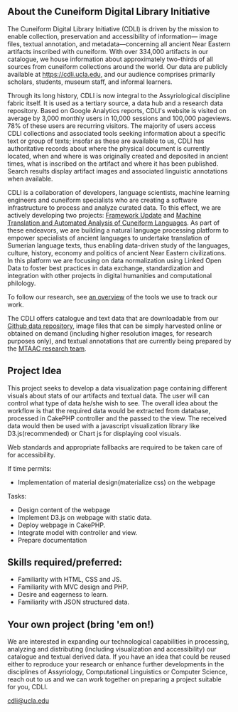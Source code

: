 ## About the Cuneiform Digital Library Initiative
The Cuneiform Digital Library Initiative (CDLI) is driven by the mission to enable collection, preservation and accessibility of information— image files, textual annotation, and metadata—concerning all ancient Near Eastern artifacts inscribed with cuneiform. With over 334,000 artifacts in our catalogue, we house information about approximately two-thirds of all sources from cuneiform collections around the world. Our data are publicly available at https://cdli.ucla.edu, and our audience comprises primarily scholars, students, museum staff, and informal learners. 

Through its long history, CDLI is now integral to the Assyriological discipline fabric itself. It is used as a tertiary source, a data hub and a research data repository. Based on Google Analytics reports, CDLI's website is visited on average by 3,000 monthly users in 10,000 sessions and 100,000 pageviews. 78% of these users are recurring visitors. The majority of users access CDLI collections and associated tools seeking information about a specific text or group of texts; insofar as these are available to us, CDLI has authoritative records about where the physical document is currently located, when and where is was originally created and deposited in ancient times, what is inscribed on the artifact and where it has been published. Search results display artifact images and associated linguistic annotations when available.

CDLI is a collaboration of developers, language scientists, machine learning engineers and cuneiform specialists who are creating a software infrastructure to process and analyze curated data. To this effect, we are actively developing two projects: [Framework Update](https://cdli.ucla.edu/?q=news/cdli-core-update) and [Machine Translation and Automated Analysis of Cuneiform Languages](https://cdli-gh.github.io/mtaac/). As part of these endeavors, we are building a natural language processing platform to empower specialists of ancient languages to undertake translation of Sumerian language texts, thus enabling data-driven study of the languages, culture, history, economy and politics of ancient Near Eastern civilizations. In this platform we are focusing on data normalization using Linked Open Data to foster best practices in data exchange, standardization and integration with other projects in digital humanities and computational philology.

To follow our research, see [an overview](https://cdli-gh.github.io/research_introduction.html) of the tools we use to track our work.

The CDLI offers catalogue and text data that are downloadable from our [Github data repository](https://github.com/cdli-gh/data), image files that can be simply harvested online or obtained on demand (including higher resolution images, for research purposes only), and textual annotations that are currently being prepared by the [MTAAC research team](https://cdli-gh.github.io/mtaac/about/).

## Project Idea
This project seeks to develop a data visualization page containing different visuals about stats of our artifacts and textual data. The user will can control what type of data he/she wish to see. The overall idea about the workflow is that the required data would be extracted from database, processed in CakePHP controller and the passed to the view. The received data would then be used with a javascript visualization library like D3.js(recommended) or Chart js for displaying cool visuals.

Web standards and appropriate fallbacks are required to be taken care of for accessibility.

If time permits:
- Implementation of material design(materialize css) on the webpage

Tasks:  
- Design content of the webpage
- Implement D3.js on webpage with static data.
- Deploy webpage in CakePHP.
- Integrate model with controller and view.
- Prepare documentation

## Skills required/preferred:
- Familiarity with HTML, CSS and JS.
- Familiarity with MVC design and PHP.
- Desire and eagerness to learn.
- Familiarity with JSON structured data.

## Your own project (bring 'em on!)
We are interested in expanding our technological capabilities in processing, analyzing and distributing (including visualization and accessibility) our catalogue and textual derived data. If you have an idea that could be reused either to reproduce your research or enhance further developments in the disciplines of Assyriology, Computational Linguistics or Computer Science, reach out to us and we can work together on preparing a project suitable for you, CDLI.

cdli@ucla.edu
